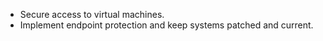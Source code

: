 - Secure access to virtual machines.
- Implement endpoint protection and keep systems patched and current.